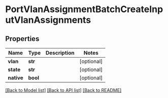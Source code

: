 # PortVlanAssignmentBatchCreateInputVlanAssignments


## Properties
Name | Type | Description | Notes
------------ | ------------- | ------------- | -------------
**vlan** | **str** |  | [optional] 
**state** | **str** |  | [optional] 
**native** | **bool** |  | [optional] 

[[Back to Model list]](../README.md#documentation-for-models) [[Back to API list]](../README.md#documentation-for-api-endpoints) [[Back to README]](../README.md)


